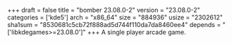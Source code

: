 +++
draft = false
title = "bomber 23.08.0-2"
version = "23.08.0-2"
categories = ['kde5']
arch = "x86_64"
size = "884936"
usize = "2302612"
sha1sum = "8530681c5cb72f888ad5d744f110da7da8460ee4"
depends = "['libkdegames>=23.08.0']"
+++
A single player arcade game.